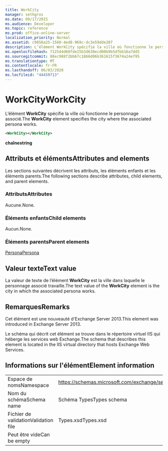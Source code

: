```yaml
---
title: WorkCity
manager: sethgros
ms.date: 09/17/2015
ms.audience: Developer
ms.topic: reference
ms.prod: office-online-server
localization_priority: Normal
ms.assetid: c9850a25-1560-4ed8-969c-dc3e59dde207
description: L’élément WorkCity spécifie la ville où fonctionne le personnage associé.
ms.openlocfilehash: 712544d60fde15b3d630ecd00b9b5dfbb16a7dd5
ms.sourcegitcommit: 88ec988f2bb67c1866d06b361615f3674a24e795
ms.translationtype: MT
ms.contentlocale: fr-FR
ms.lasthandoff: 06/03/2020
ms.locfileid: "44459713"
---
```

# <a name="workcity"></a><span data-ttu-id="52e36-103">WorkCity</span><span class="sxs-lookup"><span data-stu-id="52e36-103">WorkCity</span></span>

<span data-ttu-id="52e36-104">L’élément **WorkCity** spécifie la ville où fonctionne le personnage associé.</span><span class="sxs-lookup"><span data-stu-id="52e36-104">The **WorkCity** element specifies the city where the associated persona works.</span></span> 
  
```XML
<WorkCity></WorkCity>
```

 <span data-ttu-id="52e36-105">**chaîne**</span><span class="sxs-lookup"><span data-stu-id="52e36-105">**string**</span></span>
## <a name="attributes-and-elements"></a><span data-ttu-id="52e36-106">Attributs et éléments</span><span class="sxs-lookup"><span data-stu-id="52e36-106">Attributes and elements</span></span>

<span data-ttu-id="52e36-107">Les sections suivantes décrivent les attributs, les éléments enfants et les éléments parents.</span><span class="sxs-lookup"><span data-stu-id="52e36-107">The following sections describe attributes, child elements, and parent elements.</span></span>
  
### <a name="attributes"></a><span data-ttu-id="52e36-108">Attributs</span><span class="sxs-lookup"><span data-stu-id="52e36-108">Attributes</span></span>

<span data-ttu-id="52e36-109">Aucune.</span><span class="sxs-lookup"><span data-stu-id="52e36-109">None.</span></span>
  
### <a name="child-elements"></a><span data-ttu-id="52e36-110">Éléments enfants</span><span class="sxs-lookup"><span data-stu-id="52e36-110">Child elements</span></span>

<span data-ttu-id="52e36-111">Aucun.</span><span class="sxs-lookup"><span data-stu-id="52e36-111">None.</span></span>
  
### <a name="parent-elements"></a><span data-ttu-id="52e36-112">Éléments parents</span><span class="sxs-lookup"><span data-stu-id="52e36-112">Parent elements</span></span>

[<span data-ttu-id="52e36-113">Persona</span><span class="sxs-lookup"><span data-stu-id="52e36-113">Persona</span></span>](persona.md)
  
## <a name="text-value"></a><span data-ttu-id="52e36-114">Valeur texte</span><span class="sxs-lookup"><span data-stu-id="52e36-114">Text value</span></span>

<span data-ttu-id="52e36-115">La valeur de texte de l’élément **WorkCity** est la ville dans laquelle le personnage associé travaille.</span><span class="sxs-lookup"><span data-stu-id="52e36-115">The text value of the **WorkCity** element is the city in which the associated persona works.</span></span> 
  
## <a name="remarks"></a><span data-ttu-id="52e36-116">Remarques</span><span class="sxs-lookup"><span data-stu-id="52e36-116">Remarks</span></span>

<span data-ttu-id="52e36-117">Cet élément est une nouveauté d'Exchange Server 2013.</span><span class="sxs-lookup"><span data-stu-id="52e36-117">This element was introduced in Exchange Server 2013.</span></span>
  
<span data-ttu-id="52e36-118">Le schéma qui décrit cet élément se trouve dans le répertoire virtuel IIS qui héberge les services web Exchange.</span><span class="sxs-lookup"><span data-stu-id="52e36-118">The schema that describes this element is located in the IIS virtual directory that hosts Exchange Web Services.</span></span>
  
## <a name="element-information"></a><span data-ttu-id="52e36-119">Informations sur l'élément</span><span class="sxs-lookup"><span data-stu-id="52e36-119">Element information</span></span>

|||
|:-----|:-----|
|<span data-ttu-id="52e36-120">Espace de noms</span><span class="sxs-lookup"><span data-stu-id="52e36-120">Namespace</span></span>  <br/> |https://schemas.microsoft.com/exchange/services/2006/types  <br/> |
|<span data-ttu-id="52e36-121">Nom du schéma</span><span class="sxs-lookup"><span data-stu-id="52e36-121">Schema name</span></span>  <br/> |<span data-ttu-id="52e36-122">Schéma Types</span><span class="sxs-lookup"><span data-stu-id="52e36-122">Types schema</span></span>  <br/> |
|<span data-ttu-id="52e36-123">Fichier de validation</span><span class="sxs-lookup"><span data-stu-id="52e36-123">Validation file</span></span>  <br/> |<span data-ttu-id="52e36-124">Types.xsd</span><span class="sxs-lookup"><span data-stu-id="52e36-124">Types.xsd</span></span>  <br/> |
|<span data-ttu-id="52e36-125">Peut être vide</span><span class="sxs-lookup"><span data-stu-id="52e36-125">Can be empty</span></span>  <br/> ||
   

